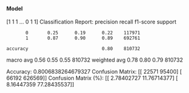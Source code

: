 #### Model
[1 1 1 ... 0 1 1]
Classification Report:
              precision    recall  f1-score   support

           0       0.25      0.19      0.22    117971
           1       0.87      0.90      0.89    692761

    accuracy                           0.80    810732
   macro avg       0.56      0.55      0.55    810732
weighted avg       0.78      0.80      0.79    810732

Accuracy: 0.8006838264679327
Confusion Matrix:
[[ 22571  95400]
 [ 66192 626569]]
Confusion Matrix (%):
[[ 2.78402727 11.76714377]
 [ 8.16447359 77.28435537]]
